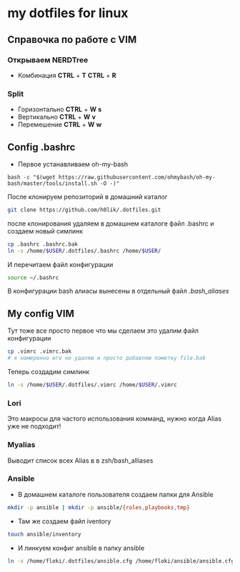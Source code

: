 # my dotfiles for linux
## Справочка по работе с VIM 
### Открываем NERDTree 
- Комбинация **CTRL** + **T**  **CTRL** + **R**
###  Split 
- Горизонтально **CTRL** + **W** **s**        
- Вертикально **CTRL** + **W** **v**
- Перемешение **CTRL** + **W** **w**
## Config .bashrc
* Первое устанавливаем oh-my-bash
```
bash -c "$(wget https://raw.githubusercontent.com/ohmybash/oh-my-bash/master/tools/install.sh -O -)"
```
После клонируем репозиторий в домашний каталог
```bash 
git clone https://github.com/h0lik/.dotfiles.git
```
после клонирования удаляем в домашнем каталоге файл .bashrc и создаем новый симлинк
```bash
cp .bashrc .bashrc.bak
ln -s /home/$USER/.dotfiles/.bashrc /home/$USER/
```
И перечитаем файл конфигурации
```bash
source ~/.bashrc
```
В конфигурации bash алиасы вынесены в отдельный файл *.bash_aliases*

## My config VIM
Тут тоже все просто первое что мы сделаем это удалим файл конфигурации 
```bash 
cp .vimrc .vimrc.bak
# я намеренно его не удаляю и просто добавляю пометку file.bak
```
Теперь создадим симлинк 
```bash
ln -s /home/$USER/.dotfiles/.vimrc /home/$USER/.vimrc
```

### Lori
Это макросы для частого использования комманд, нужно когда Alias уже не подходит!
### Myalias
Выводит список всех Alias в в zsh/bash_alliases

### Ansible 
* В домашнем каталоге пользователя создаем папки для Ansible
```bash
mkdir -p ansible | mkdir -p ansible/{roles,playbooks,tmp}
```
* Там же создаем файл iventory
```bash
touch ansible/inventory
```
* И линкуем конфиг ansible в папку ansible 
```bash
ln -s /home/floki/.dotfiles/ansible.cfg /home/floki/ansible/ansible.cfg
```
